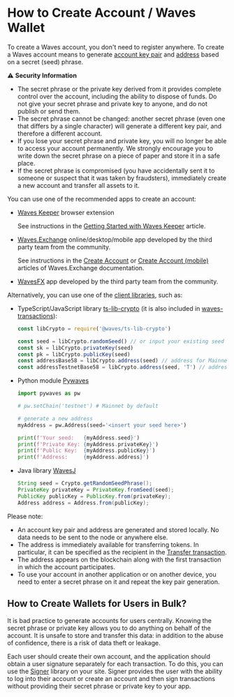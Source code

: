 # How to Create Account / Waves Wallet

To create a Waves account, you don't need to register anywhere. To create a Waves account means to generate [account key pair](/en/blockchain/account/#key-pair) and [address](/en/blockchain/account/address) based on a secret (seed) phrase.

:warning: **Security Information**
* The secret phrase or the private key derived from it provides complete control over the account, including the ability to dispose of funds. Do not give your secret phrase and private key to anyone, and do not publish or send them.
* The secret phrase cannot be changed: another secret phrase (even one that differs by a single character) will generate a different key pair, and therefore a different account.
* If you lose your secret phrase and private key, you will no longer be able to access your account permanently. We strongly encourage you to write down the secret phrase on a piece of paper and store it in a safe place.
* If the secret phrase is compromised (you have accidentally sent it to someone or suspect that it was taken by fraudsters), immediately create a new account and transfer all assets to it.

You can use one of the recommended apps to create an account:

* [Waves Keeper](/en/ecosystem/waves-keeper/) browser extension

   See instructions in the [Getting Started with Waves Keeper](/en/ecosystem/waves-keeper/getting-started-with-keeper) article.

* [Waves.Exchange](https://waves.exchange/) online/desktop/mobile app developed by the third party team from the community.

   See instructions in the [Create Account](https://docs.waves.exchange/en/waves-exchange/waves-exchange-online-desktop/online-desktop-account/online-desktop-creation) or [Create Account (mobile)](https://docs.waves.exchange/en/waves-exchange/waves-exchange-mobile/mobile-account/mobile-creation) articles of Waves.Exchange documentation.

* [WavesFX](https://wavesfx.github.io/) app developed by the third party team from the community.

Alternatively, you can use one of the [client libraries](/en/building-apps/waves-api-and-sdk/client-libraries/), such as:

* TypeScript/JavaScript library [ts-lib-crypto](https://github.com/wavesplatform/ts-lib-crypto) (it is also included in [waves-transactions](https://wavesplatform.github.io/waves-transactions/index.html)):

   ```javascript
   const libCrypto = require('@waves/ts-lib-crypto')

   const seed = libCrypto.randomSeed() // or input your existing seed
   const sk = libCrypto.privateKey(seed)
   const pk = libCrypto.publicKey(seed)
   const addressBase58 = libCrypto.address(seed) // address for Mainnet
   const addressTestnetBase58 = libCrypto.address(seed, 'T') // address for Testnet
   ```

* Python module [Pywaves](https://github.com/PyWaves/PyWaves)

   ```python
   import pywaves as pw

   # pw.setChain('testnet') # Mainnet by default

   # generate a new address
   myAddress = pw.Address(seed='<insert your seed here>')

   print(f'Your seed:   {myAddress.seed}')
   print(f'Private Key: {myAddress.privateKey}')
   print(f'Public Key:  {myAddress.publicKey}')
   print(f'Address:     {myAddress.address}')
   ```

* Java library [WavesJ](https://github.com/wavesplatform/WavesJ)

   ```java
   String seed = Crypto.getRandomSeedPhrase();
   PrivateKey privateKey = PrivateKey.fromSeed(seed);
   PublicKey publicKey = PublicKey.from(privateKey);
   Address address = Address.from(publicKey);
   ```

Please note:
* An account key pair and address are generated and stored locally. No data needs to be sent to the node or anywhere else.
* The address is immediately available for transferring tokens. In particular, it can be specified as the recipient in the [Transfer transaction](/en/blockchain/transaction-type/transfer-transaction).
* The address appears on the blockchain along with the first transaction in which the account participates.
* To use your account in another application or on another device, you need to enter a secret phrase on it and repeat the key pair generation.

## How to Create Wallets for Users in Bulk?

It is bad practice to generate accounts for users centrally. Knowing the secret phrase or private key allows you to do anything on behalf of the account. It is unsafe to store and transfer this data: in addition to the abuse of confidence, there is a risk of data theft or leakage.

Each user should create their own account, and the application should obtain a user signature separately for each transaction. To do this, you can use the [Signer](/en/building-apps/waves-api-and-sdk/client-libraries/signer) library on your site. Signer provides the user with the ability to log into their account or create an account and then sign transactions without providing their secret phrase or private key to your app.
